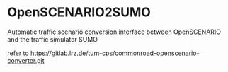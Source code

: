 # OpenSCENARIO2SUMO
Automatic traffic scenario conversion interface between OpenSCENARIO and the traffic simulator SUMO

refer to https://gitlab.lrz.de/tum-cps/commonroad-openscenario-converter.git
